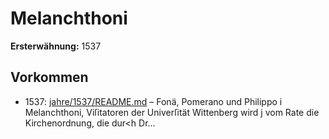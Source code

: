# Melanchthoni

**Ersterwähnung:** 1537

## Vorkommen
- 1537: [jahre/1537/README.md](../jahre/1537/README.md) – Fonä, Pomerano und Philippo i
Melanchthoni, Viſitatoren der Univerſität Wittenberg wird j
vom Rate die Kirchenordnung, die dur<h Dr...
